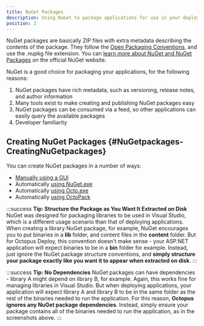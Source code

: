 ```yaml
---
title: NuGet Packages
description: Using NuGet to package applications for use in your deployments.
position: 2
---
```


NuGet packages are basically ZIP files with extra metadata describing the contents of the package. They follow the [Open Packaging Conventions,](http://en.wikipedia.org/wiki/Open_Packaging_Conventions) and use the .nupkg file extension. You can [learn more about NuGet and NuGet Packages](http://docs.nuget.org/docs/start-here/overview) on the official NuGet website.

NuGet is a good choice for packaging your applications, for the following reasons:

1. NuGet packages have rich metadata, such as versioning, release notes, and author information
2. Many tools exist to make creating and publishing NuGet packages easy
3. NuGet packages can be consumed via a feed, so other applications can easily query the available packages
4. Developer familiarity

## Creating NuGet Packages {#NuGetpackages-CreatingNuGetpackages}

You can create NuGet packages in a number of ways:

- [Manually using a GUI](/docs/packaging-applications/creating-packages/nuget-packages/manually.md)
- Automatically [using NuGet.exe](/docs/packaging-applications/creating-packages/nuget-packages/using-nuget.exe.md)
- Automatically [using Octo.exe](/docs/packaging-applications/creating-packages/nuget-packages/using-octo.exe.md)
- Automatically [using OctoPack](/docs/packaging-applications/creating-packages/nuget-packages/using-octopack/index.md)

:::success
**Tip: Structure the Package as You Want It Extracted on Disk**
NuGet was designed for packaging libraries to be used in Visual Studio, which is a different usage scenario than that of deploying applications. When creating a library NuGet package, for example, NuGet encourages you to put binaries in a **lib** folder, and content files in the **content** folder. But for Octopus Deploy, this convention doesn't make sense - your ASP.NET application will expect binaries to be in a **bin** folder for example. Instead, just ignore the NuGet package structure conventions, and **simply structure your package exactly like you want it to appear when extracted on disk**.
:::

:::success
**Tip: No Dependencies**
NuGet packages can have dependencies - library A might depend on library B, for example. Again, this works fine for managing libraries in Visual Studio. But when deploying applications, your application will expect library A and library B to be in the same folder as the rest of the binaries needed to run the application. For this reason, **Octopus ignores any NuGet package dependencies**. Instead, simply ensure your package contains all of the binaries needed to run the application, as in the screenshots above.
:::

